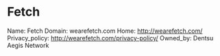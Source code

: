 
# Fetch

Name: Fetch
Domain: wearefetch.com
Home: http://wearefetch.com/
Privacy_policy: http://wearefetch.com/privacy-policy/
Owned_by: Dentsu Aegis Network
